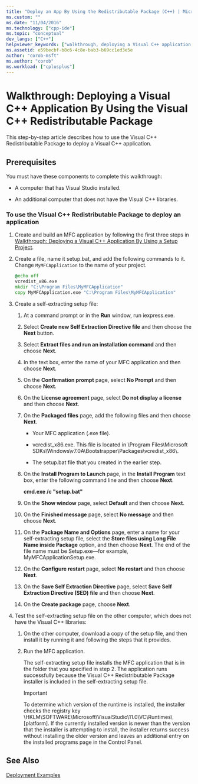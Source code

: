 ```yaml
---
title: "Deploy an App By Using the Redistributable Package (C++) | Microsoft Docs"
ms.custom: ""
ms.date: "11/04/2016"
ms.technology: ["cpp-ide"]
ms.topic: "conceptual"
dev_langs: ["C++"]
helpviewer_keywords: ["walkthrough, deploying a Visual C++ application by using the redistributable package"]
ms.assetid: e59becbf-b8c6-4c8e-bab3-b69cc1ed3e5e
author: "corob-msft"
ms.author: "corob"
ms.workload: ["cplusplus"]
---
```

# Walkthrough: Deploying a Visual C++ Application By Using the Visual C++ Redistributable Package

This step-by-step article describes how to use the Visual C++ Redistributable Package to deploy a Visual C++ application.

## Prerequisites

You must have these components to complete this walkthrough:

- A computer that has Visual Studio installed.

- An additional computer that does not have the Visual C++ libraries.

### To use the Visual C++ Redistributable Package to deploy an application

1. Create and build an MFC application by following the first three steps in [Walkthrough: Deploying a Visual C++ Application By Using a Setup Project](../ide/deploying-visual-cpp-application-by-using-the-vcpp-redistributable-package.md).

2. Create a file, name it setup.bat, and add the following commands to it. Change `MyMFCApplication` to the name of your project.

    ```cmd
    @echo off
    vcredist_x86.exe
    mkdir "C:\Program Files\MyMFCApplication"
    copy MyMFCApplication.exe "C:\Program Files\MyMFCApplication"
    ```  

3. Create a self-extracting setup file:

   1. At a command prompt or in the **Run** window, run iexpress.exe.

   2. Select **Create new Self Extraction Directive file** and then choose the **Next** button.

   3. Select **Extract files and run an installation command** and then choose **Next**.

   4. In the text box, enter the name of your MFC application and then choose **Next**.

   5. On the **Confirmation prompt** page, select **No Prompt** and then choose **Next**.

   6. On the **License agreement** page, select **Do not display a license** and then choose **Next**.

   7. On the **Packaged files** page, add the following files and then choose **Next**.

      - Your MFC application (.exe file).

      - vcredist_x86.exe. This file is located in \Program Files\Microsoft SDKs\Windows\v7.0A\Bootstrapper\Packages\vcredist_x86\\.

      - The setup.bat file that you created in the earlier step.

   8. On the **Install Program to Launch** page, in the **Install Program** text box, enter the following command line and then choose **Next**.

      **cmd.exe /c "setup.bat"**  

   9. On the **Show window** page, select **Default** and then choose **Next**.

   10. On the **Finished message** page, select **No message** and then choose **Next**.

   11. On the **Package Name and Options** page, enter a name for your self-extracting setup file, select the **Store files using Long File Name inside Package** option, and then choose **Next**. The end of the file name must be Setup.exe—for example, MyMFCApplicationSetup.exe.

   12. On the **Configure restart** page, select **No restart** and then choose **Next**.

   13. On the **Save Self Extraction Directive** page, select **Save Self Extraction Directive (SED) file** and then choose **Next**.

   14. On the **Create package** page, choose **Next**.

4. Test the self-extracting setup file on the other computer, which does not have the Visual C++ libraries:

   1. On the other computer, download a copy of the setup file, and then install it by running it and following the steps that it provides.

   2. Run the MFC application.

      The self-extracting setup file installs the MFC application that is in the folder that you specified in step 2. The application runs successfully because the Visual C++ Redistributable Package installer is included in the self-extracting setup file.

      > [!IMPORTANT]
      > To determine which version of the runtime is installed, the installer checks the registry key \HKLM\SOFTWARE\Microsoft\VisualStudio\11.0\VC\Runtimes\\[platform]. If the currently installed version is newer than the version that the installer is attempting to install, the installer returns success without installing the older version and leaves an additional entry on the installed programs page in the Control Panel.

## See Also

[Deployment Examples](../ide/deployment-examples.md)